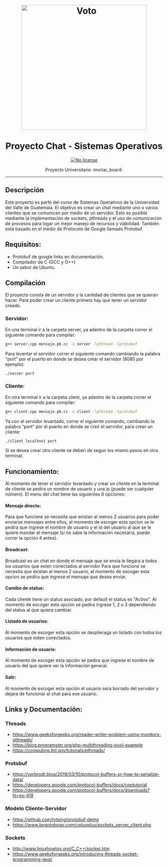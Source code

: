 <h1 align="center">
<br>
  <img src="https://cdn2.myket.ir/image/myket/icon/bd83259a-d072-4e38-b7cf-755950f7f97b_.png" alt="Voto" width="400"> 
<br>
<br>Proyecto Chat - Sistemas Operativos
</h1>
    
<p align="center">
  
  <a href="https://opensource.org/licenses/MIT">
    <img src="https://img.shields.io/static/v1?label=License&message=NoLicense&color=<COLOR>" alt="No license">
  </a>
</p>

<p align="center">Proyecto Universitario :mortar_board:</p>

<hr />


## Descripción
Este proyecto es parte del curso de Sistemas Operativos de la Universidad del Valle de Guatemala. El objetivo es crear un chat mediante uno o varios clientes que se comunican por medio de un servidor. Esto es posible mediante la implementación de sockets, pthreads y el uso de comunicación de procesos para logar un mejor manejo de recursos y viabilidad. También está basado en el medio de Protocolo de Google llamado Protobuf. 

## Requisitos:
* Protobuf de google links en documentación.
* Compilador de C (GCC y G++)
* Un sabor de Ubuntu


## Compilación
El  proyecto consta de un servidor y la cantidad de clientes que se quieran hacer. Para poder crear un cliente primero hay que tener un servidor creado.

### Servidor:
En una terminal ir a la carpeta server, ya adentro de la carpeta correr el siguiente comando para compilar:
```bash
g++ server.cpp mensaje.pb.cc -o server -lpthread -lprotobuf
```
Para levantar el servidor correr el siguiente comando cambiando la palabra "port" por el puerto en donde se desea crear el servidor (8080 por ejemplo):
```bash
./server port
```
 
### Cliente:
En otra terminal ir a la carpeta client, ya adentro de la carpeta correr el siguiente comando para compilar:
```bash
g++ client.cpp mensaje.pb.cc -o client -lpthread -lprotobuf
```
Ya con el servidor levantado, correr el siguiente comando, cambiando la palabra "port" por el puerto en donde se creó el servidor, para crear un cliente:
```bash
./client localhost port
```
Si se desea crear otro cliente se deben de seguir los mismo pasos en otra terminal.


## Funcionamiento:
Al momento de tener el servidor levantado y crear un cliente en la terminal de cliente se pedira un nombre de usuario y una ip (puede ser cualquier número).
El menu del chat tiene las siguientes 6 opciones:

#### Mensaje directo:
Para que funcione se necesita que existan al menos 2 usuarios para poder enviarse mensajes entre ellos, al momento de escoger esta opcion se le pedira que ingrese el nombre de usuario y el id del usuario al que se le quiere mandar el mensaje (si no sabe la información necesaria, puede correr la opción 4 antes).

#### Broadcast:
Broadcast es un chat en donde el mensaje que se envia le llegara a todos los usuarios que esten conectados al servidor
Para que funcione se necesita que existan al menos 2 usuario, al momento de escoger esta opcion se pedira que ingrese el mensaje que desea enviar.


#### Camibo de status:
Cada cliente tiene un status asociado, por default el status es "Activo". Al momento de escoger esta opción se pedira ingrese 1, 2 o 3 dependiendo del status al que quiera cambiar.

#### Listado de usuarios:
Al momento de escoger esta opción se desplieraga un listado con todos los usuarios que esten conectados.  

#### Información de usuario:
Al momento de escoger esta opción se pedira que ingrese el nombre de usuario del que quiere ver la información general.

#### Salir:
Al momento de escoger esta opción el usuario sera borrado del servidor y dejara de funcionar el chat para ese usuario.

## Links y Documentación:
### Threads 
* https://www.geeksforgeeks.org/reader-writer-problem-using-monitors-pthreads/
* https://blog.programster.org/php-multithreading-pool-example
* https://computing.llnl.gov/tutorials/pthreads/

### Protobuf
* https://vorbrodt.blog/2019/03/10/protocol-buffers-or-how-to-serialize-data/
* https://developers.google.com/protocol-buffers/docs/cpptutorial
* https://developers.google.com/protocol-buffers/docs/downloads?hl=es-419

### Modelo Cliente-Servidor
* https://github.com/lytsing/protobuf-demo 
* https://www.bogotobogo.com/cplusplus/sockets_server_client.php

### Sockets
* http://www.linuxhowtos.org/C_C++/socket.htm
* https://www.geeksforgeeks.org/introducing-threads-socket-programming-java/
